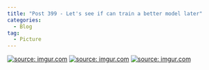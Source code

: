```yaml
---
title: "Post 399 - Let's see if can train a better model later"
categories:
  - Blog
tag:
  - Picture
---
```


<a href="https://imgur.com/OwFgA1t"><img src="https://i.imgur.com/OwFgA1t.png" title="source: imgur.com" /></a>
<a href="https://imgur.com/DiTVGoJ"><img src="https://i.imgur.com/DiTVGoJ.png" title="source: imgur.com" /></a>
<a href="https://imgur.com/Fb8ryKG"><img src="https://i.imgur.com/Fb8ryKG.png" title="source: imgur.com" /></a>


<script src="https://utteranc.es/client.js"
        repo="serendipityinlife/serendipityinlife.github.io"
        issue-term="pathname"
        theme="github-light"
        crossorigin="anonymous"
        async>
</script>

